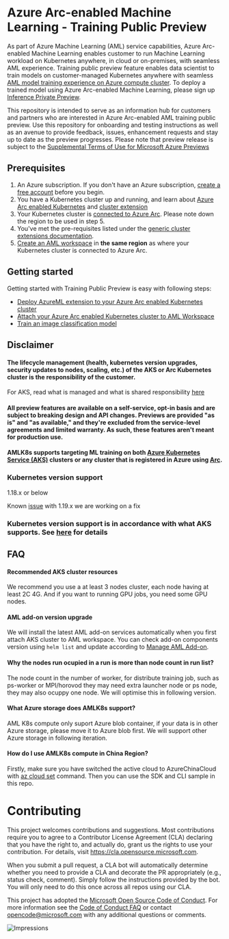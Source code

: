 # Azure Arc-enabled Machine Learning - Training Public Preview

As part of Azure Machine Learning (AML) service capabilities, Azure Arc-enabled Machine Learning enables customer to run Machine Learning workload on Kubernetes anywhere, in cloud or on-premises, with seamless AML experience. Training public preview feature enables data scientist to train models on customer-managed Kubernetes anywhere with seamless [AML model training experience on Azure compute cluster](https://docs.microsoft.com/en-us/azure/machine-learning/how-to-set-up-training-targets). To deploy a trained model using Azure Arc-enabled Machine Learning, please sign up [Inference Private Preview](https://github.com/Azure/amlarc-preview).

This repository is intended to serve as an information hub for customers and partners who are interested in Azure Arc-enabled AML training public preview. Use this repository for onboarding and testing instructions as well as an avenue to provide feedback, issues, enhancement requests and stay up to date as the preview progresses. Please note that preview release is subject to the [Supplemental Terms of Use for Microsoft Azure Previews](https://azure.microsoft.com/en-us/support/legal/preview-supplemental-terms/)

## Prerequisites

1. An Azure subscription. If you don't have an Azure subscription, [create a free account](https://aka.ms/AMLFree) before you begin.
1. You have a Kubernetes cluster up and running, and learn about [Azure Arc enabled Kubernetes](https://docs.microsoft.com/en-us/azure/azure-arc/kubernetes/overview) and [cluster extension](https://docs.microsoft.com/en-us/azure/azure-arc/kubernetes/conceptual-extensions)
1. Your Kubernetes cluster is [connected to Azure Arc](https://docs.microsoft.com/en-us/azure/azure-arc/kubernetes/quickstart-connect-cluster). Please note down the region to be used in step 5.
1. You've met the pre-requisites listed under the [generic cluster extensions documentation](https://docs.microsoft.com/en-us/azure/azure-arc/kubernetes/extensions#prerequisites).
1. [Create an AML workspace](https://docs.microsoft.com/en-us/azure/machine-learning/how-to-manage-workspace?tabs=python) in **the same region** as where your Kubernetes cluster is connected to Azure Arc.

## Getting started

Getting started with Training Public Preview is easy with following steps:

* [Deploy AzureML extension to your Azure Arc enabled Kubernetes cluster](./docs/deploy-extension.md)
* [Attach your Azure Arc enabled Kubernetes cluster to AML Workspace](./docs/attach-compute.md)
* [Train an image classification model](./docs/simple-train.md)


## Disclaimer

#### The lifecycle management (health, kubernetes version upgrades, security updates to nodes, scaling, etc.) of the AKS or Arc Kubernetes cluster is the responsibility of the customer.

For AKS, read what is managed and what is shared responsibility [here](https://docs.microsoft.com/en-us/azure/aks/support-policies)

#### All preview features are available on a self-service, opt-in basis and are subject to breaking design and API changes. Previews are provided "as is" and "as available," and they're excluded from the service-level agreements and limited warranty. As such, these features aren't meant for production use.


#### AMLK8s supports targeting ML training on both [Azure Kubernetes Service (AKS)](https://docs.microsoft.com/en-us/azure/aks/kubernetes-walkthrough) clusters or any cluster that is registered in Azure using [Arc](https://docs.microsoft.com/en-us/azure/azure-arc/kubernetes/overview).


### Kubernetes version support
1.18.x or below

Known [issue](https://github.com/Azure/AML-Kubernetes/issues/40) with 1.19.x we are working on a fix

### Kubernetes version support is in accordance with what AKS supports. See [here](https://docs.microsoft.com/en-us/azure/aks/supported-kubernetes-versions) for details



## FAQ
#### Recommended AKS cluster resources
We recommend you use a at least 3 nodes cluster, each node having at least 2C 4G. And if you want to running GPU jobs, you need some GPU nodes.
#### AML add-on version upgrade
We will install the latest AML add-on services automatically when you first attach AKS cluster to AML workspace. You can check add-on components version using ```helm list``` and update according to [Manage AML Add-on](https://github.com/Azure/CMK8s-Samples/blob/master/docs/5.%20Manage%20AML%20add-on.markdown).
#### Why the nodes run ocupied in a run is more than node count in run list?
The node count in the number of worker, for distribute training job, such as ps-worker or MPI/horovod they may need extra launcher node or ps node, they may also ocuppy one node. We will optimise this in following version.
#### What Azure storage does AMLK8s support?
AML K8s compute only suport Azure blob container, if your data is in other Azure storage, please move it to Azure blob first. We will support other Azure storage in following iteration.
#### How do I use AMLK8s compute in China Region?
Firstly, make sure you have switched the active cloud to AzureChinaCloud with [az cloud set](https://docs.microsoft.com/en-us/cli/azure/manage-clouds-azure-cli?view=azure-cli-latest) command. Then you can use the SDK and CLI sample in this repo.


# Contributing

This project welcomes contributions and suggestions.  Most contributions require you to agree to a
Contributor License Agreement (CLA) declaring that you have the right to, and actually do, grant us
the rights to use your contribution. For details, visit https://cla.opensource.microsoft.com.

When you submit a pull request, a CLA bot will automatically determine whether you need to provide
a CLA and decorate the PR appropriately (e.g., status check, comment). Simply follow the instructions
provided by the bot. You will only need to do this once across all repos using our CLA.

This project has adopted the [Microsoft Open Source Code of Conduct](https://opensource.microsoft.com/codeofconduct/).
For more information see the [Code of Conduct FAQ](https://opensource.microsoft.com/codeofconduct/faq/) or
contact [opencode@microsoft.com](mailto:opencode@microsoft.com) with any additional questions or comments.

![Impressions](https://PixelServer20190423114238.azurewebsites.net/api/impressions/CMK8s-Samples/README.png)
